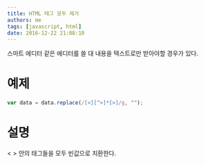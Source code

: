```yaml
---
title: HTML 태그 모두 제거
authors: me
tags: [javascript, html]
date: 2016-12-22 21:08:10
---
```


스마트 에디터 같은 에디터를 쓸 대 내용을 텍스트로만 받아야할 경우가 있다.

# 예제

```javascript
var data = data.replace(/[<][^>]*[>]/g, "");
```

# 설명

< > 안의 태그들을 모두 빈값으로 치환한다.
